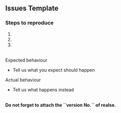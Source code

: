 ## Issues Template

### Steps to reproduce
1.
2.
3.

<br>
Expected behaviour

- Tell us what you expect should happen

Actual behaviour

- Tell us what happens instead

<br>
<b>Do not forget to attach the ``version No.`` of realse.</b>
